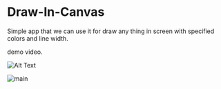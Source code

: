 # Draw-In-Canvas
Simple app that we can use it for draw any thing in screen with specified colors and line width.

demo video.

![Alt Text](https://j.gifs.com/k8MMJX.gif)

![main](https://user-images.githubusercontent.com/34996617/56357513-45027880-61dc-11e9-9e59-83d09b143570.png)
